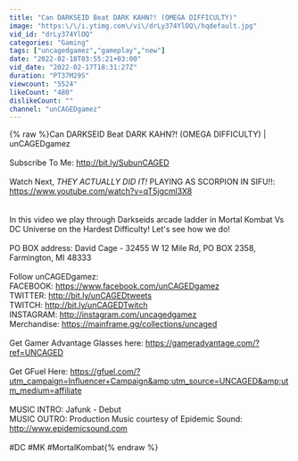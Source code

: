 ```yaml
---
title: "Can DARKSEID Beat DARK KAHN?! (OMEGA DIFFICULTY)"
image: "https:\/\/i.ytimg.com\/vi\/drLy374YlOQ\/hqdefault.jpg"
vid_id: "drLy374YlOQ"
categories: "Gaming"
tags: ["uncagedgamez","gameplay","new"]
date: "2022-02-18T03:55:21+03:00"
vid_date: "2022-02-17T18:31:27Z"
duration: "PT37M29S"
viewcount: "5524"
likeCount: "480"
dislikeCount: ""
channel: "unCAGEDgamez"
---
```

{% raw %}Can DARKSEID Beat DARK KAHN?! (OMEGA DIFFICULTY) | unCAGEDgamez<br /><br />Subscribe To Me: <a rel="nofollow" target="blank" href="http://bit.ly/SubunCAGED">http://bit.ly/SubunCAGED</a><br /><br />Watch Next, *THEY ACTUALLY DID IT!* PLAYING AS SCORPION IN SIFU!!: <a rel="nofollow" target="blank" href="https://www.youtube.com/watch?v=qT5jgcml3X8">https://www.youtube.com/watch?v=qT5jgcml3X8</a><br /><br /><br />In this video we play through Darkseids arcade ladder in Mortal Kombat Vs DC Universe on the Hardest Difficulty! Let's see how we do!<br /><br />PO BOX address: David Cage - 32455 W 12 Mile Rd, PO BOX 2358, Farmington, MI 48333<br /><br />Follow unCAGEDgamez:<br />FACEBOOK: <a rel="nofollow" target="blank" href="https://www.facebook.com/unCAGEDgamez​">https://www.facebook.com/unCAGEDgamez​</a><br />TWITTER: <a rel="nofollow" target="blank" href="http://bit.ly/unCAGEDtweets​">http://bit.ly/unCAGEDtweets​</a><br />TWITCH: <a rel="nofollow" target="blank" href="http://bit.ly/unCAGEDTwitch​">http://bit.ly/unCAGEDTwitch​</a><br />INSTAGRAM: <a rel="nofollow" target="blank" href="http://instagram.com/uncagedgamez​">http://instagram.com/uncagedgamez​</a><br />Merchandise: <a rel="nofollow" target="blank" href="https://mainframe.gg/collections/uncaged">https://mainframe.gg/collections/uncaged</a><br /><br />Get Gamer Advantage Glasses here: <a rel="nofollow" target="blank" href="https://gameradvantage.com/?ref=UNCAGED">https://gameradvantage.com/?ref=UNCAGED</a><br /><br />Get GFuel Here: <a rel="nofollow" target="blank" href="https://gfuel.com/?utm_campaign=Influencer+Campaign&amp;utm_source=UNCAGED&amp;utm_medium=affiliate">https://gfuel.com/?utm_campaign=Influencer+Campaign&amp;utm_source=UNCAGED&amp;utm_medium=affiliate</a><br /><br />MUSIC INTRO: Jafunk - Debut <br />MUSIC OUTRO: Production Music courtesy of Epidemic Sound: <a rel="nofollow" target="blank" href="http://www.epidemicsound.com​">http://www.epidemicsound.com​</a><br /><br />#DC #MK #MortalKombat{% endraw %}
